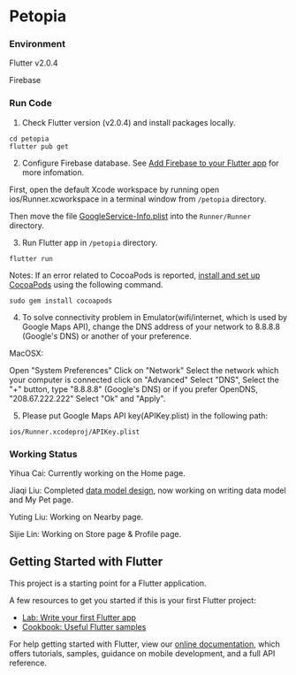 # Petopia
### Environment

Flutter v2.0.4

Firebase

### Run Code

1. Check Flutter version (v2.0.4) and install packages locally.

```
cd petopia
flutter pub get
```

2. Configure Firebase database. See [Add Firebase to your Flutter app](https://firebase.google.com/docs/flutter/setup) for more infomation.

First, open the default Xcode workspace by running open ios/Runner.xcworkspace in a terminal window from `/petopia` directory.

Then move the file [GoogleService-Info.plist](https://drive.google.com/file/d/1dXFtLKJEfryJ5_nHigqkEsYfUbwHGPbc/view?usp=sharing) into the `Runner/Runner` directory.  

3. Run Flutter app in `/petopia` directory.

```
flutter run
```

Notes: If an error related to CocoaPods is reported, [install and set up CocoaPods](https://flutter.dev/docs/get-started/install/macos#deploy-to-ios-devices) using the following command.

```
sudo gem install cocoapods
```

4. To solve connectivity problem in Emulator(wifi/internet, which is used by Google Maps API), change the DNS address of your network to 8.8.8.8 (Google's DNS) or another of your preference.

MacOSX:

Open "System Preferences" Click on "Network" Select the network which your computer is connected click on "Advanced" Select "DNS", Select the "+" button, type "8.8.8.8" (Google's DNS) or if you prefer OpenDNS, "208.67.222.222" Select "Ok" and "Apply".

5. Please put Google Maps API key(APIKey.plist) in the following path:

```
ios/Runner.xcodeproj/APIKey.plist
```

### Working Status

Yihua Cai: Currently working on the Home page.

Jiaqi Liu: Completed [data model design](https://docs.google.com/presentation/d/1Tv2inE65sjLrQshEj7lx6RkJ1eSqf2vJMqGLYyahADI/edit?usp=sharing), now working on writing data model and My Pet page.

Yuting Liu: Working on Nearby page.

Sijie Lin: Working on Store page & Profile page.

## Getting Started with Flutter

This project is a starting point for a Flutter application.

A few resources to get you started if this is your first Flutter project:

- [Lab: Write your first Flutter app](https://flutter.dev/docs/get-started/codelab)
- [Cookbook: Useful Flutter samples](https://flutter.dev/docs/cookbook)

For help getting started with Flutter, view our
[online documentation](https://flutter.dev/docs), which offers tutorials,
samples, guidance on mobile development, and a full API reference.

